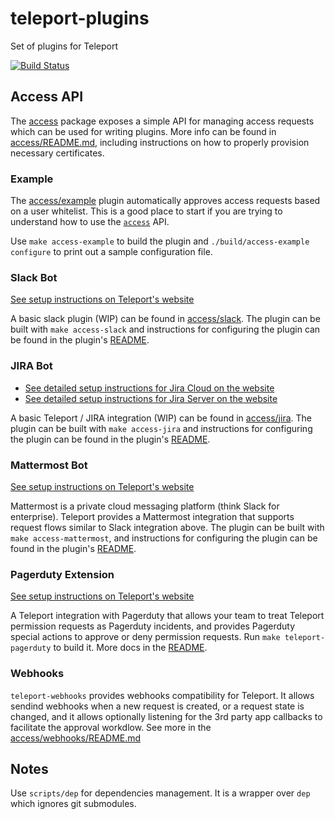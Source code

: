 # teleport-plugins

Set of plugins for Teleport

[![Build Status](https://drone.gravitational.io/api/badges/gravitational/teleport-plugins/status.svg)](https://drone.gravitational.io/gravitational/teleport-plugins)

## Access API

The [access](./access) package exposes a simple API for managing access requests
which can be used for writing plugins. More info can be found in
[access/README.md](./access/README.md), including instructions on how to
properly provision necessary certificates.

### Example

The [access/example](./access/example) plugin automatically approves access
requests based on a user whitelist. This is a good place to start if you are
trying to understand how to use the [`access`](./access) API.

Use `make access-example` to build the plugin and
`./build/access-example configure` to print out a sample configuration file.

### Slack Bot

[See setup instructions on Teleport's website](https://goteleport.com/teleport/docs/enterprise/workflow/ssh_approval_slack/)

A basic slack plugin (WIP) can be found in [access/slack](./access/slack). The
plugin can be built with `make access-slack` and instructions for configuring
the plugin can be found in the plugin's [README](./access/slack/README.md).

### JIRA Bot

- [See detailed setup instructions for Jira Cloud on the website](https://goteleport.com/teleport/docs/enterprise/workflow/ssh_approval_jira_cloud/)
- [See detailed setup instructions for Jira Server on the website](https://goteleport.com/teleport/docs/enterprise/workflow/ssh_approval_jira_server/)

A basic Teleport / JIRA integration (WIP) can be found in
[access/jira](./access/jira). The plugin can be built with `make access-jira`
and instructions for configuring the plugin can be found in the plugin's
[README](./access/jira/README.md).

### Mattermost Bot

[See setup instructions on Teleport's website](https://goteleport.com/teleport/docs/enterprise/workflow/ssh_approval_mattermost/)

Mattermost is a private cloud messaging platform (think Slack for enterprise).
Teleport provides a Mattermost integration that supports request flows similar
to Slack integration above. The plugin can be built with
`make access-mattermost`, and instructions for configuring the plugin can be
found in the plugin's [README](./access/mattermost/README.md).

### Pagerduty Extension

[See setup instructions on Teleport's website](https://goteleport.com/teleport/docs/enterprise/workflow/ssh_approval_pagerduty/)

A Teleport integration with Pagerduty that allows your team to treat Teleport
permission requests as Pagerduty incidents, and provides Pagerduty special
actions to approve or deny permission requests. Run `make teleport-pagerduty` to
build it. More docs in the [README](./access/pagerduty/README.md).

### Webhooks

`teleport-webhooks` provides webhooks compatibility for Teleport. It allows
sendind webhooks when a new request is created, or a request state is changed,
and it allows optionally listening for the 3rd party app callbacks to facilitate
the approval workdlow. See more in the [access/webhooks/README.md](/access/webhooks/README.md)

## Notes

Use `scripts/dep` for dependencies management. It is a wrapper over `dep` which
ignores git submodules.

